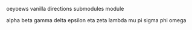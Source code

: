 <!--some directions-->
<!--ctrl p-->
oeyoews
vanilla
directions
submodules
module

<!--latex 数学符号-->
alpha
beta
gamma
delta
epsilon
eta
zeta
lambda
mu
pi
sigma
phi
omega
